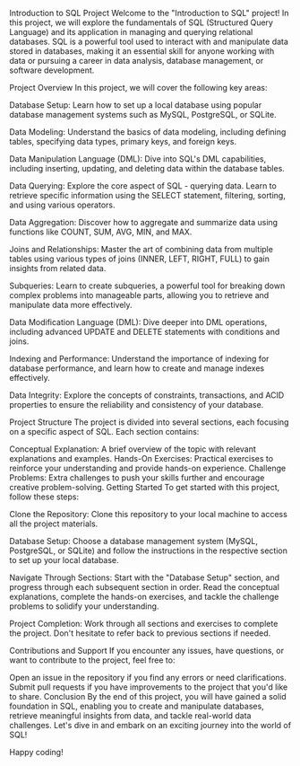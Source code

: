 Introduction to SQL Project
Welcome to the "Introduction to SQL" project! In this project, we will explore the fundamentals of SQL (Structured Query Language) and its application in managing and querying relational databases. SQL is a powerful tool used to interact with and manipulate data stored in databases, making it an essential skill for anyone working with data or pursuing a career in data analysis, database management, or software development.

Project Overview
In this project, we will cover the following key areas:

Database Setup: Learn how to set up a local database using popular database management systems such as MySQL, PostgreSQL, or SQLite.

Data Modeling: Understand the basics of data modeling, including defining tables, specifying data types, primary keys, and foreign keys.

Data Manipulation Language (DML): Dive into SQL's DML capabilities, including inserting, updating, and deleting data within the database tables.

Data Querying: Explore the core aspect of SQL - querying data. Learn to retrieve specific information using the SELECT statement, filtering, sorting, and using various operators.

Data Aggregation: Discover how to aggregate and summarize data using functions like COUNT, SUM, AVG, MIN, and MAX.

Joins and Relationships: Master the art of combining data from multiple tables using various types of joins (INNER, LEFT, RIGHT, FULL) to gain insights from related data.

Subqueries: Learn to create subqueries, a powerful tool for breaking down complex problems into manageable parts, allowing you to retrieve and manipulate data more effectively.

Data Modification Language (DML): Dive deeper into DML operations, including advanced UPDATE and DELETE statements with conditions and joins.

Indexing and Performance: Understand the importance of indexing for database performance, and learn how to create and manage indexes effectively.

Data Integrity: Explore the concepts of constraints, transactions, and ACID properties to ensure the reliability and consistency of your database.

Project Structure
The project is divided into several sections, each focusing on a specific aspect of SQL. Each section contains:

Conceptual Explanation: A brief overview of the topic with relevant explanations and examples.
Hands-On Exercises: Practical exercises to reinforce your understanding and provide hands-on experience.
Challenge Problems: Extra challenges to push your skills further and encourage creative problem-solving.
Getting Started
To get started with this project, follow these steps:

Clone the Repository: Clone this repository to your local machine to access all the project materials.

Database Setup: Choose a database management system (MySQL, PostgreSQL, or SQLite) and follow the instructions in the respective section to set up your local database.

Navigate Through Sections: Start with the "Database Setup" section, and progress through each subsequent section in order. Read the conceptual explanations, complete the hands-on exercises, and tackle the challenge problems to solidify your understanding.

Project Completion: Work through all sections and exercises to complete the project. Don't hesitate to refer back to previous sections if needed.

Contributions and Support
If you encounter any issues, have questions, or want to contribute to the project, feel free to:

Open an issue in the repository if you find any errors or need clarifications.
Submit pull requests if you have improvements to the project that you'd like to share.
Conclusion
By the end of this project, you will have gained a solid foundation in SQL, enabling you to create and manipulate databases, retrieve meaningful insights from data, and tackle real-world data challenges. Let's dive in and embark on an exciting journey into the world of SQL!

Happy coding!
